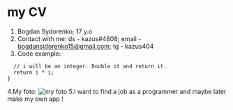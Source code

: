 # my CV

1. Bogdan Sydorenko; 17 y.o
2. Contact with me: ds - kazus#4808; email - bogdansidorenko15@gmail.com; tg - kazus404
3. Code example:

```function doubleInteger(i) {
  // i will be an integer. Double it and return it.
  return i * i;
}
```

4.My foto: ![my foto](/my_foto)
5.I want to find a job as a programmer and maybe later make my own app !
